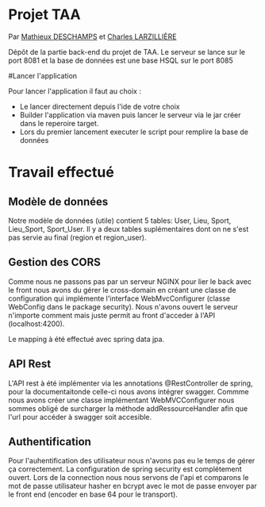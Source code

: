 # Projet TAA

Par [Mathieux DESCHAMPS](https://github.com/MathieuDeschamps) et [Charles LARZILLIÈRE](https://github.com/JodAetaem)

Dépôt de la partie back-end du projet de TAA. Le serveur se lance sur le port 8081 et la base de données est une base HSQL sur le port 8085

#Lancer l'application

Pour lancer l'application il faut au choix :

 - Le lancer directement depuis l'ide de votre choix
 - Builder l'application via maven puis lancer le serveur via le jar créer dans le reperoire target.
 - Lors du premier lancement executer le script pour remplire la base de données

# Travail effectué

## Modèle de données

Notre modèle de données (utile) contient 5 tables: User, Lieu, Sport, Lieu_Sport, Sport_User. Il y a deux tables suplémentaires dont on ne s'est pas servie au final (region et region_user).

## Gestion des CORS

Comme nous ne passons pas par un serveur NGINX pour lier le back avec le front nous avons du gérer le cross-domain en créant une classe de configuration qui implémente l'interface WebMvcConfigurer (classe WebConfig dans le package security). Nous n'avons ouvert le serveur n'importe comment mais juste permit au front d'acceder à l'API (localhost:4200).

Le mapping à été effectué avec spring data jpa.

##  API Rest

L'API rest à été implémenter via les annotations @RestController de spring, pour la documentaitonde celle-ci nous avons intégrer swagger. Commme nous avons créer une classe implémentant WebMVCConfigurer nous sommes obligé de surcharger la méthode addRessourceHandler afin que l'url pour accéder à swagger soit accesible.


## Authentification

Pour l'auhentification des utilisateur nous n'avons pas eu le temps de gérer ça correctement. La configuration de spring security est complétement ouvert. Lors de la connection nous nous servons de l'api et comparons le mot de passe utilisateur hasher en bcrypt avec le mot de passe envoyer par le front end (encoder en base 64 pour le transport).



